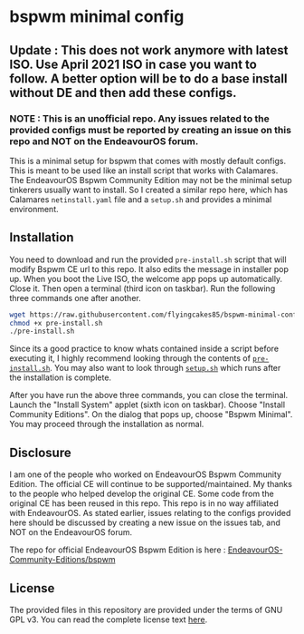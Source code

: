 # bspwm minimal config

## Update : This does not work anymore with latest ISO. Use April 2021 ISO in case you want to follow. A better option will be to do a base install without DE and then add these configs.

### NOTE : This is an unofficial repo. Any issues related to the provided configs must be reported by creating an issue on this repo and NOT on the EndeavourOS forum.

This is a minimal setup for bspwm that comes with mostly default configs. This is meant to be used like an install script that works with Calamares. The EndeavourOS Bspwm Community Edition may not be the minimal setup tinkerers usually want to install. So I created a similar repo here, which has Calamares `netinstall.yaml` file and a `setup.sh` and provides a minimal environment.

## Installation

You need to download and run the provided `pre-install.sh` script that will modify Bspwm CE url to this repo. It also edits the message in installer pop up.
When you boot the Live ISO, the welcome app pops up automatically. Close it. Then open a terminal (third icon on taskbar). Run the following three commands one after another.
```sh
wget https://raw.githubusercontent.com/flyingcakes85/bspwm-minimal-config/main/pre-install.sh
chmod +x pre-install.sh
./pre-install.sh
```
Since its a good practice to know whats contained inside a script before executing it, I highly recommend looking through the contents of [`pre-install.sh`](https://github.com/flyingcakes85/bspwm-minimal-config/blob/main/pre-install.sh). You may also want to look through [`setup.sh`](https://github.com/flyingcakes85/bspwm-minimal-config/blob/main/setup.sh) which runs after the installation is complete.

After you have run the above three commands, you can close the terminal. Launch the "Install System" applet (sixth icon on taskbar). Choose "Install Community Editions". On the dialog that pops up, choose "Bspwm Minimal". You may proceed through the installation as normal. 

## Disclosure

I am one of the people who worked on EndeavourOS Bspwm Community Edition. The official CE will continue to be supported/maintained. My thanks to the people who helped develop the original CE. Some code from the original CE has been reused in this repo. This repo is in no way affiliated with EndeavourOS. As stated earlier, issues relating to the configs provided here should be discussed by creating a new issue on the issues tab, and NOT on the EndeavourOS forum. 

The repo for official EndeavourOS Bspwm Edition is here : [EndeavourOS-Community-Editions/bspwm](https://github.com/EndeavourOS-Community-Editions/bspwm)

## License

The provided files in this repository are provided under the terms of GNU GPL v3. You can read the complete license text [here](https://github.com/flyingcakes85/bspwm-minimal-config/blob/main/LICENSE). 

